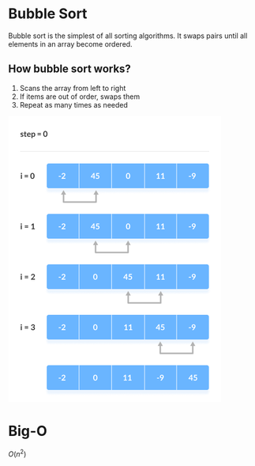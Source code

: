 # Bubble Sort

Bubble sort is the simplest of all sorting algorithms. It swaps pairs until all elements in an array become ordered. 

## How bubble sort works?

1. Scans the array from left to right
2. If items are out of order, swaps them
3. Repeat as many times as needed

![bubble-sort](../../../public/bubble-sort.png)

# Big-O

$O(n^2)$